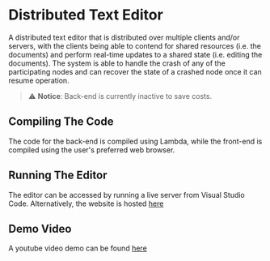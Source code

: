 # Distributed Text Editor

A distributed text editor that is distributed over multiple clients and/or servers, with the clients being able to contend for shared resources (i.e. the documents) and perform real-time updates to a shared state (i.e. editing the documents). The system is able to handle the crash of any of the participating nodes and can recover the state of a crashed node once it can resume operation.

> ⚠ **Notice**: Back-end is currently inactive to save costs.

## Compiling The Code

The code for the back-end is compiled using Lambda, while the front-end is compiled using the user's preferred web browser.

## Running The Editor

The editor can be accessed by running a live server from Visual Studio Code. Alternatively, the website is hosted [here](https://mazen-ghaleb.github.io/Distributed-Text-Editor/index.html)

## Demo Video

A youtube video demo can be found [here](https://youtu.be/2E2165A7NYM)
